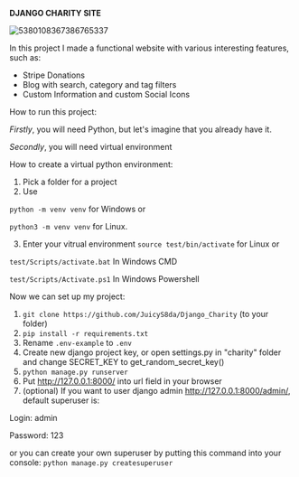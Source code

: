 **DJANGO CHARITY SITE**

![5380108367386765337](https://github.com/user-attachments/assets/c0025cd8-7140-43fa-b0c6-7c2aa505fc85)


In this project I made a functional website with various interesting features, such as:
- Stripe Donations
- Blog with search, category and tag filters
- Custom Information and custom Social Icons

How to run this project:

*Firstly*, you will need Python, but let's imagine that you already have it.

*Secondly*, you will need virtual environment

How to create a virtual python environment:

1. Pick a folder for a project
2. Use

```python -m venv venv``` for Windows or

```python3 -m venv venv``` for Linux.

3. Enter your vitrual environment ```source test/bin/activate``` for Linux or

```test/Scripts/activate.bat``` In Windows CMD 

```test/Scripts/Activate.ps1``` In Windows Powershell

Now we can set up my project:

1. ```git clone https://github.com/JuicyS8da/Django_Charity``` (to your folder)
2. ```pip install -r requirements.txt```
3. Rename ```.env-example``` to ```.env```
4. Create new django project key, or open settings.py in "charity" folder and change SECRET_KEY to get_random_secret_key() 
5. ```python manage.py runserver```
6. Put http://127.0.0.1:8000/ into url field in your browser
7. (optional) If you want to user django admin http://127.0.0.1:8000/admin/, default superuser is:

Login: admin

Password: 123

or you can create your own superuser by putting this command into your console:
```python manage.py createsuperuser```

